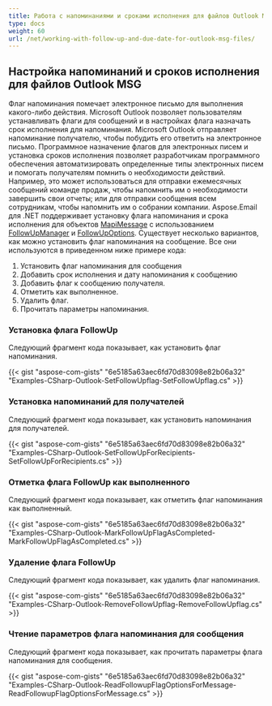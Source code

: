 ```yaml
---
title: Работа с напоминаниями и сроками исполнения для файлов Outlook MSG
type: docs
weight: 60
url: /net/working-with-follow-up-and-due-date-for-outlook-msg-files/
---
```



## **Настройка напоминаний и сроков исполнения для файлов Outlook MSG**

Флаг напоминания помечает электронное письмо для выполнения какого-либо действия. Microsoft Outlook позволяет пользователям устанавливать флаги для сообщений и в настройках флага назначать срок исполнения для напоминания. Microsoft Outlook отправляет напоминание получателю, чтобы побудить его ответить на электронное письмо. Программное назначение флагов для электронных писем и установка сроков исполнения позволяет разработчикам программного обеспечения автоматизировать определенные типы электронных писем и помогать получателям помнить о необходимости действий. Например, это может использоваться для отправки ежемесячных сообщений команде продаж, чтобы напомнить им о необходимости завершить свои отчеты; или для отправки сообщения всем сотрудникам, чтобы напомнить им о собрании компании. Aspose.Email для .NET поддерживает установку флага напоминания и срока исполнения для объектов [MapiMessage](https://reference.aspose.com/email/net/aspose.email.mapi/mapimessage/) с использованием [FollowUpManager](https://reference.aspose.com/email/net/aspose.email.mapi/followupmanager/) и [FollowUpOptions](https://reference.aspose.com/email/net/aspose.email.mapi/followupoptions/). Существует несколько вариантов, как можно установить флаг напоминания на сообщение. Все они используются в приведенном ниже примере кода:

1. Установить флаг напоминания для сообщения
1. Добавить срок исполнения и дату напоминания к сообщению
1. Добавить флаг к сообщению получателя.
1. Отметить как выполненное.
1. Удалить флаг.
1. Прочитать параметры напоминания.

### **Установка флага FollowUp**

Следующий фрагмент кода показывает, как установить флаг напоминания.

{{< gist "aspose-com-gists" "6e5185a63aec6fd70d83098e82b06a32" "Examples-CSharp-Outlook-SetFollowUpflag-SetFollowUpflag.cs" >}}

### **Установка напоминаний для получателей**

Следующий фрагмент кода показывает, как установить напоминания для получателей.

{{< gist "aspose-com-gists" "6e5185a63aec6fd70d83098e82b06a32" "Examples-CSharp-Outlook-SetFollowUpForRecipients-SetFollowUpForRecipients.cs" >}}

### **Отметка флага FollowUp как выполненного**

Следующий фрагмент кода показывает, как отметить флаг напоминания как выполненный.

{{< gist "aspose-com-gists" "6e5185a63aec6fd70d83098e82b06a32" "Examples-CSharp-Outlook-MarkFollowUpFlagAsCompleted-MarkFollowUpFlagAsCompleted.cs" >}}

### **Удаление флага FollowUp**

Следующий фрагмент кода показывает, как удалить флаг напоминания.

{{< gist "aspose-com-gists" "6e5185a63aec6fd70d83098e82b06a32" "Examples-CSharp-Outlook-RemoveFollowUpflag-RemoveFollowUpflag.cs" >}}

### **Чтение параметров флага напоминания для сообщения**

Следующий фрагмент кода показывает, как прочитать параметры флага напоминания для сообщения.

{{< gist "aspose-com-gists" "6e5185a63aec6fd70d83098e82b06a32" "Examples-CSharp-Outlook-ReadFollowupFlagOptionsForMessage-ReadFollowupFlagOptionsForMessage.cs" >}}